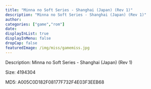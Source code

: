 ```yaml
---
title: "Minna no Soft Series - Shanghai (Japan) (Rev 1)"
description: "Minna no Soft Series - Shanghai (Japan) (Rev 1)"
author: 
categories: ["game","rom"]
date: 
displayInList: true
displayInMenu: false
dropCap: false
featuredImage: /img/miss/gamemiss.jpg
---
```


Description: Minna no Soft Series - Shanghai (Japan) (Rev 1)

Size: 4194304

MD5: A005C0D182F08177F732F4E03F3EEB68

